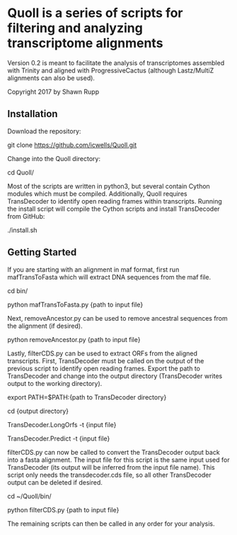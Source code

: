 # Quoll is a series of scripts for filtering and analyzing transcriptome alignments
Version 0.2 is meant to facilitate the analysis of transcriptomes assembled with 
Trinity and aligned with ProgressiveCactus (although Lastz/MultiZ alignments can 
also be used). 

Copyright 2017 by Shawn Rupp

## Installation
Download the repository:

git clone https://github.com/icwells/Quoll.git

Change into the Quoll directory:

cd Quoll/

Most of the scripts are written in python3, but several contain Cython modules which
must be compiled. Additionally, Quoll requires TransDecoder to identify open reading 
frames within transcripts. Running the install script will compile the Cython scripts 
and install TransDecoder from GitHub:

./install.sh

## Getting Started
If you are starting with an alignment in maf format, first run mafTransToFasta which 
will extract DNA sequences from the maf file.

cd bin/

python mafTransToFasta.py {path to input file}

Next, removeAncestor.py can be used to remove ancestral sequences from the alignment (if desired).

python removeAncestor.py {path to input file}

Lastly, filterCDS.py can be used to extract ORFs from the aligned transcripts. First, 
TransDecoder must be called on the output of the previous script to identify open reading 
frames. Export the path to TransDecoder and change into the output directory (TransDecoder 
writes output to the working directory).

export PATH=$PATH:{path to TransDecoder directory}

cd {output directory}

TransDecoder.LongOrfs -t {input file}

TransDecoder.Predict -t {input file}

filterCDS.py can now be called to convert the TransDecoder output back into a fasta 
alignment. The input file for this script is the same input used for TransDecoder 
(its output will be inferred from the input file name). This script only needs the 
transdecoder.cds file, so all other TransDecoder output can be deleted if desired.

cd ~/Quoll/bin/

python filterCDS.py {path to input file}

The remaining scripts can then be called in any order for your analysis.
